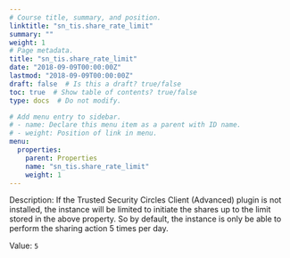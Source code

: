 ```yaml
---
# Course title, summary, and position.
linktitle: "sn_tis.share_rate_limit"
summary: ""
weight: 1
# Page metadata.
title: "sn_tis.share_rate_limit"
date: "2018-09-09T00:00:00Z"
lastmod: "2018-09-09T00:00:00Z"
draft: false  # Is this a draft? true/false
toc: true  # Show table of contents? true/false
type: docs  # Do not modify.

# Add menu entry to sidebar.
# - name: Declare this menu item as a parent with ID name.
# - weight: Position of link in menu.
menu:
  properties:
    parent: Properties
    name: "sn_tis.share_rate_limit"
    weight: 1
---
```


Description: If the Trusted Security Circles Client (Advanced) plugin is not installed,  the instance will be limited to initiate the shares up to the limit stored in the above property.  So by default, the instance is only be able to perform the sharing action 5 times per day.


Value: `5`
